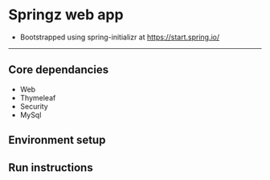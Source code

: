 # Springz  web app
* Bootstrapped using spring-initializr at https://start.spring.io/

<hr>

## Core dependancies

* Web
* Thymeleaf
* Security 
* MySql

## Environment setup


## Run instructions
